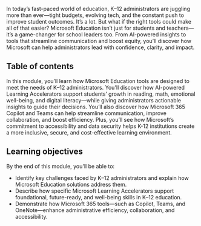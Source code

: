 In today’s fast-paced world of education, K–12 administrators are juggling more than ever—tight budgets, evolving tech, and the constant push to improve student outcomes. It’s a lot. But what if the right tools could make all of that easier? Microsoft Education isn’t just for students and teachers—it’s a game-changer for school leaders too. From AI-powered insights to tools that streamline communication and boost equity, you’ll discover how Microsoft can help administrators lead with confidence, clarity, and impact.

## Table of contents

In this module, you’ll learn how Microsoft Education tools are designed to meet the needs of K–12 administrators. You'll discover how AI-powered Learning Accelerators support  students’ growth in reading, math, emotional well-being, and digital literacy—while giving administrators actionable insights to guide their decisions. You’ll also discover how Microsoft 365 Copilot and Teams can help streamline communication, improve collaboration, and boost efficiency. Plus, you’ll see how Microsoft’s commitment to accessibility and data security helps K-12 institutions create a more inclusive, secure, and cost-effective learning environment.

## Learning objectives

By the end of this module, you'll be able to:

- Identify key challenges faced by K–12 administrators and explain how Microsoft Education solutions address them.
- Describe how specific Microsoft Learning Accelerators support foundational, future-ready, and well-being skills in K–12 education.
- Demonstrate how Microsoft 365 tools—such as Copilot, Teams, and OneNote—enhance administrative efficiency, collaboration, and accessibility.
